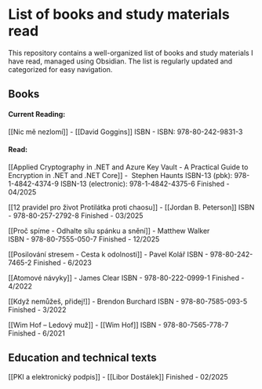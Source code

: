 # List of books and study materials read
This repository contains a well-organized list of books and study materials I have read, managed using Obsidian. The list is regularly updated and categorized for easy navigation.

## Books

#### Current Reading:
[[Nic mě nezlomí]] - [[David Goggins]] ISBN - ISBN: 978-80-242-9831-3 

#### Read:

[[Applied Cryptography in .NET and Azure Key Vault - A Practical Guide to Encryption in .NET and .NET Core]] -  Stephen Haunts
ISBN-13 (pbk): 978-1-4842-4374-9
ISBN-13 (electronic): 978-1-4842-4375-6
Finished - 04/2025

[[12 pravidel pro život Protilátka proti chaosu]] - [[Jordan B. Peterson]]
ISBN - 978-80-257-2792-8 
Finished - 03/2025

[[Proč spíme - Odhalte sílu spánku a snění]] - Matthew Walker  
ISBN - 978-80-7555-050-7
Finished - 12/2025

[[Posilování stresem - Cesta k odolnosti]] - Pavel Kolář 
ISBN - 978-80-242-7465-2
Finished - 6/2023

[[Atomové návyky]] - James Clear
ISBN - 978-80-222-0999-1
Finished - 4/2022

[[Když nemůžeš, přidej!]] - Brendon Burchard
ISBN - 978-80-7585-093-5
Finished - 3/2022

[[Wim Hof – Ledový muž]] - [[Wim Hof]]
ISBN - 978-80-7565-778-7
Finished - 6/2021


## Education and technical texts

[[PKI a elektronický podpis]] - [[Libor Dostálek]] 
Finished - 02/2025


